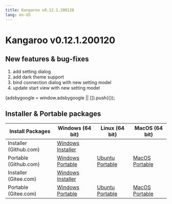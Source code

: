```yaml
---
title: Kangaroo v0.12.1.200120
lang: en-US
---
```


# Kangaroo v0.12.1.200120

## New features & bug-fixes
1. add setting dialog
2. add dark theme support
3. bind connection dialog with new setting model
4. update start view with new setting model

<div>
    <script2 type="text/javascript" async="true" src="https://pagead2.googlesyndication.com/pagead/js/adsbygoogle.js" />
    <ins class="adsbygoogle"
        style="display:block; text-align:center;"
        data-ad-layout="in-article"
        data-ad-format="fluid"
        data-ad-client="ca-pub-3975819313740938"
        data-ad-slot="6760827895"></ins>
    <script2 type="text/javascript">
        (adsbygoogle = window.adsbygoogle || []).push({});
    </script2>
</div>


## Installer & Portable packages <Badge text="link expired" type="warning"/>

| Install Packages              | Windows (64 bit)  | Linux (64 bit)    | MacOS (64 bit)    |
|-------------------------------|-------------------|-------------------|-------------------|
| Installer (Github.com) | [Windows Installer](https://github.com/dbkangaroo/kangaroo/releases/download/v0.12.1.200120/Kangaroo_0.12.1.200120_win64.exe) | | |
| Portable (Github.com)  | [Windows Portable](https://github.com/dbkangaroo/kangaroo/releases/download/v0.12.1.200120/Kangaroo_0.12.1.200120_win64.7z) | [Ubuntu Portable](https://github.com/dbkangaroo/kangaroo/releases/download/v0.12.1.200120/Kangaroo_0.12.1.200120_ubuntu.zip) | [MacOS Portable](https://github.com/dbkangaroo/kangaroo/releases/download/v0.12.1.200120/Kangaroo_0.12.1.200120_macos.zip) |
| Installer (Gitee.com) | [Windows Installer](https://gitee.com/dbkangaroo/kangaroo/attach_files/328533/download) | | |
| Portable (Gitee.com)  | [Windows Portable](https://gitee.com/dbkangaroo/kangaroo/attach_files/328534/download) | [Ubuntu Portable](https://gitee.com/dbkangaroo/kangaroo/attach_files/328536/download) | [MacOS Portable](https://gitee.com/dbkangaroo/kangaroo/attach_files/328535/download) |